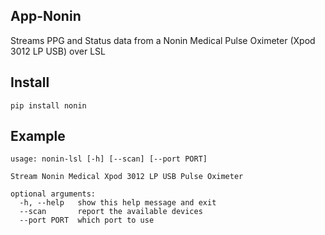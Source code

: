 ## App-Nonin

Streams PPG and Status data from a Nonin Medical Pulse Oximeter (Xpod 3012 LP USB) over LSL

## Install

```pip install nonin```

## Example
```
usage: nonin-lsl [-h] [--scan] [--port PORT]

Stream Nonin Medical Xpod 3012 LP USB Pulse Oximeter

optional arguments:
  -h, --help   show this help message and exit
  --scan       report the available devices
  --port PORT  which port to use
```